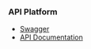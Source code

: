 ### API Platform

- [Swagger](https://v2.api.noroff.dev/docs)
- [API Documentation](https://docs.noroff.dev/docs/v2)
